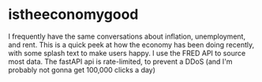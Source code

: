 # istheeconomygood

I frequently have the same conversations about inflation, unemployment, and rent.
This is a quick peek at how the economy has been doing recently, with some splash text to make users happy.
I use the FRED API to source most data. The fastAPI api is rate-limited, to prevent a DDoS (and I'm probably not gonna get 100,000 clicks a day)
